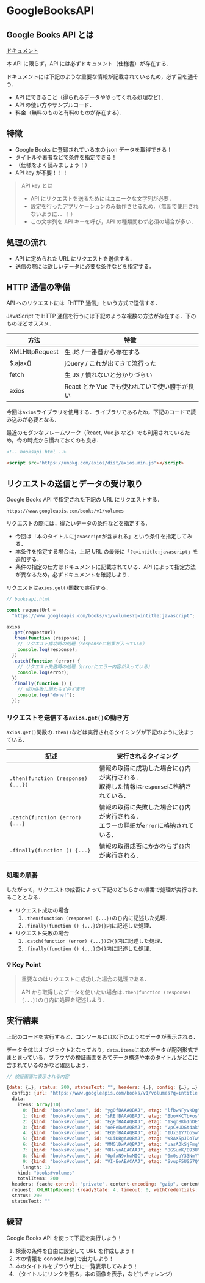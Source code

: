 # GoogleBooksAPI

## Google Books API とは

[ドキュメント](https://developers.google.com/books/docs/overview)

本 API に限らず，API には必ずドキュメント（仕様書）が存在する．

ドキュメントには下記のような重要な情報が記載されているため，必ず目を通そう．

- API にできること（得られるデータややってくれる処理など）．
- API の使い方やサンプルコード．
- 料金（無料のものと有料のものが存在する）．

## 特徴

- Google Books に登録されている本の json データを取得できる！
- タイトルや著者などで条件を指定できる！
- （仕様をよく読みましょう！）
- API key が不要！！！

> API key とは
>
> - API にリクエストを送るためにはユニークな文字列が必要．
> - 設定を行ったアプリケーションのみ動作させるため．（無断で使用されないように．．！）
> - この文字列を API キーを呼び，API の種類問わず必須の場合が多い．

## 処理の流れ

- API に定められた URL にリクエストを送信する．
- 送信の際には欲しいデータに必要な条件などを指定する．

## HTTP 通信の準備

API へのリクエストには「HTTP 通信」という方式で送信する．

JavaScript で HTTP 通信を行うには下記のような複数の方法が存在する．下のものほどオススメ．

| 方法           | 特徴                                          |
| -------------- | --------------------------------------------- |
| XMLHttpRequest | 生 JS / 一番昔から存在する                    |
| $.ajax()       | jQuery / これが出てきて流行った               |
| fetch          | 生 JS / 慣れないと分かりづらい                |
| axios          | React とか Vue でも使われていて使い勝手が良い |

今回は`axios`ライブラリを使用する．ライブラリであるため，下記のコードで読み込みが必要となる．

最近のモダンなフレームワーク（React, Vue.js など）でも利用されているため，今の時点から慣れておくのも良き．

```html
<!-- booksapi.html -->

<script src="https://unpkg.com/axios/dist/axios.min.js"></script>
```

## リクエストの送信とデータの受け取り

Google Books API で指定された下記の URL にリクエストする．

`https://www.googleapis.com/books/v1/volumes`

リクエストの際には，得たいデータの条件などを指定する．

- 今回は「本のタイトルに`javascript`が含まれる」という条件を指定してみる．
- 本条件を指定する場合は，上記 URL の最後に「`?q=intitle:javascript`」を追加する．
- 条件の指定の仕方はドキュメントに記載されている．API によって指定方法が異なるため，必ずドキュメントを確認しよう．

リクエストは`axios.get()`関数で実行する．

```js
// booksapi.html

const requestUrl =
  "https://www.googleapis.com/books/v1/volumes?q=intitle:javascript";

axios
  .get(requestUrl)
  .then(function (response) {
    // リクエスト成功時の処理（responseに結果が入っている）
    console.log(response);
  })
  .catch(function (error) {
    // リクエスト失敗時の処理（errorにエラー内容が入っている）
    console.log(error);
  })
  .finally(function () {
    // 成功失敗に関わらず必ず実行
    console.log("done!");
  });
```

### リクエストを送信する`axios.get()`の動き方

`axios.get()`関数の`.then()`などは実行されるタイミングが下記のように決まっている．

| 記述                               | 実行されるタイミング                                                                         |
| ---------------------------------- | -------------------------------------------------------------------------------------------- |
| `.then(function (response) {...})` | 情報の取得に成功した場合に`{}`内が実行される．<br>取得した情報は`response`に格納されている． |
| `.catch(function (error) {...}`    | 情報の取得に失敗した場合に`{}`内が実行される．<br>エラーの詳細が`error`に格納されている．    |
| `.finally(function () {...}`       | 情報の取得成否にかかわらず`{}`内が実行される．                                               |

### 処理の順番

したがって，リクエストの成否によって下記のどちらかの順番で処理が実行されることとなる．

- リクエスト成功の場合
  1. `.then(function (response) {...})`の`{}`内に記述した処理．
  2. `.finally(function () {...}`の`{}`内に記述した処理．
- リクエスト失敗の場合
  1. `.catch(function (error) {...})`の`{}`内に記述した処理．
  2. `.finally(function () {...}`の`{}`内に記述した処理．

### 💡 Key Point

> 重要なのはリクエストに成功した場合の処理である．
>
> API から取得したデータを使いたい場合は`.then(function (response) {...})`の`{}`内に処理を記述しよう．

## 実行結果

上記のコードを実行すると，コンソールには以下のようなデータが表示される．

データ全体はオブジェクトとなっており，`data.items`に本のデータが配列形式でまとまっている．ブラウザの検証画面をみてデータ構造や本のタイトルがどこに含まれているのかなど確認しよう．

```js
// 検証画面に表示される内容

{data: {…}, status: 200, statusText: "", headers: {…}, config: {…}, …}
  config: {url: "https://www.googleapis.com/books/v1/volumes?q=intitle:javascript", method: "get", headers: {…}, transformRequest: Array(1), transformResponse: Array(1), …}
  data:
    items: Array(10)
      0: {kind: "books#volume", id: "yg0fBAAAQBAJ", etag: "lfbwNFyvkDg", selfLink: "https://www.googleapis.com/books/v1/volumes/yg0fBAAAQBAJ", volumeInfo: {…}, …}
      1: {kind: "books#volume", id: "sREfBAAAQBAJ", etag: "Bbo+KCTb+os", selfLink: "https://www.googleapis.com/books/v1/volumes/sREfBAAAQBAJ", volumeInfo: {…}, …}
      2: {kind: "books#volume", id: "EgEfBAAAQBAJ", etag: "1Sqd8Kh1nDE", selfLink: "https://www.googleapis.com/books/v1/volumes/EgEfBAAAQBAJ", volumeInfo: {…}, …}
      3: {kind: "books#volume", id: "oeFeDwAAQBAJ", etag: "VpC+UDGt4ak", selfLink: "https://www.googleapis.com/books/v1/volumes/oeFeDwAAQBAJ", volumeInfo: {…}, …}
      4: {kind: "books#volume", id: "EQ0fBAAAQBAJ", etag: "IUx31Y7bo5w", selfLink: "https://www.googleapis.com/books/v1/volumes/EQ0fBAAAQBAJ", volumeInfo: {…}, …}
      5: {kind: "books#volume", id: "sLiKBgAAQBAJ", etag: "W8AX5pJDoTw", selfLink: "https://www.googleapis.com/books/v1/volumes/sLiKBgAAQBAJ", volumeInfo: {…}, …}
      6: {kind: "books#volume", id: "MMGlDwAAQBAJ", etag: "uasA3kSjFmg", selfLink: "https://www.googleapis.com/books/v1/volumes/MMGlDwAAQBAJ", volumeInfo: {…}, …}
      7: {kind: "books#volume", id: "OH-ynAEACAAJ", etag: "BGSumK/B93U", selfLink: "https://www.googleapis.com/books/v1/volumes/OH-ynAEACAAJ", volumeInfo: {…}, …}
      8: {kind: "books#volume", id: "0pfxN9xhwMIC", etag: "0m0saY33NmY", selfLink: "https://www.googleapis.com/books/v1/volumes/0pfxN9xhwMIC", volumeInfo: {…}, …}
      9: {kind: "books#volume", id: "VI-EoAEACAAJ", etag: "SvupF5US57Q", selfLink: "https://www.googleapis.com/books/v1/volumes/VI-EoAEACAAJ", volumeInfo: {…}, …}
      length: 10
    kind: "books#volumes"
    totalItems: 200
  headers: {cache-control: "private", content-encoding: "gzip", content-length: "7804", content-type: "application/json; charset=UTF-8", date: "Sun, 06 Jun 2021 07:45:18 GMT", …}
  request: XMLHttpRequest {readyState: 4, timeout: 0, withCredentials: false, upload: XMLHttpRequestUpload, onreadystatechange: ƒ, …}
  status: 200
  statusText: ""

```

## 練習

Google Books API を使って下記を実行しよう！

1. 検索の条件を自由に設定して URL を作成しよう！
2. 本の情報を console.log()で出力しよう！
3. 本のタイトルをブラウザ上に一覧表示してみよう！
4. （タイトルにリンクを張る，本の画像を表示，などもチャレンジ）
